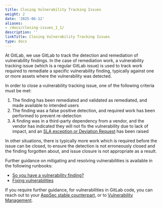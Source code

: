 ```yaml
---
title: Closing Vulnerability Tracking Issues
weight: 2
date: '2025-06-12'
aliases:
- /docs/closing-issues_1_1/
description: ''
linkTitle: Closing Vulnerability Tracking Issues
type: docs
---
```


At GitLab, we use GitLab to track the detection and remediation of vulnerability findings. In the case of remediation work, a vulnerability tracking issue (which is a regular GitLab issue) is used to track work required to remediate a specific vulnerability finding, typically against one or more assets where the vulnerability was detected.

In order to close a vulnerability tracking issue, one of the following criteria must be met:

1. The finding has been remediated and validated as remediated, and made available to intended users
1. The finding was a false positive detection, and required work has been performed to prevent re-detection
1. A finding was in a third-party dependency from a vendor, and the vendor has indicated they will not fix the vulnerability due to lack of impact, and an [SLA exception or Deviation Request](sla-exceptions.md) has been raised

In other situations, there is typically more work which is required before the issue can be closed, to ensure the detection is not erroneously closed and the finding forgotten about, and issue closure is not appropriate as a result.

Further guidance on mitigating and resolving vulnerabilities is available in the following runbooks:

- [So you have a vulnerability finding?](runbooks/so-you-have-a-vulnerability-finding.md)
- [Fixing vulnerabilities](runbooks/fixing-vulnerabilities.md)

If you require further guidance, for vulnerabilities in GitLab code, you can reach out to your [AppSec stable counterpart](../application-security/stable-counterparts.md), or to [Vulnerability Management](../_index.md).
